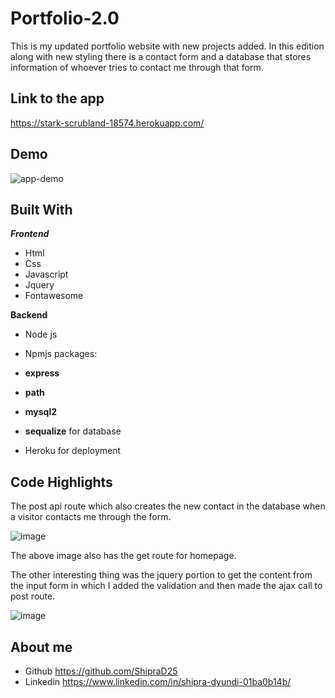 # Portfolio-2.0

This is my updated portfolio website with new projects added. In this edition along with new styling there is a contact form and a database that stores information of whoever tries to contact me through that form.

## Link to the app 
https://stark-scrubland-18574.herokuapp.com/

## Demo 
![app-demo](https://media.giphy.com/media/QTBtxbZ6jJQjE9OqSM/giphy.gif)

## Built With
***Frontend***

- Html
- Css
- Javascript
- Jquery
- Fontawesome

**Backend**
- Node js
- Npmjs packages: 
- **express**  
- **path**
- **mysql2**
- **sequalize** for database

- Heroku for deployment

## Code Highlights
 The post api route which also creates the new contact in the database when a visitor contacts me through the form.

 ![image](https://user-images.githubusercontent.com/54960706/73698590-69a9dd00-4696-11ea-8979-590e8dc95da7.png)

The above image also has the get route for homepage.

The other interesting thing was the jquery portion to get the content from the input form in which I added the validation and then made the ajax call to post route.

![image](https://user-images.githubusercontent.com/54960706/73698938-577c6e80-4697-11ea-8ac9-36b1d43b1e19.png)

## About me

- Github https://github.com/ShipraD25
- Linkedin https://www.linkedin.com/in/shipra-dyundi-01ba0b14b/